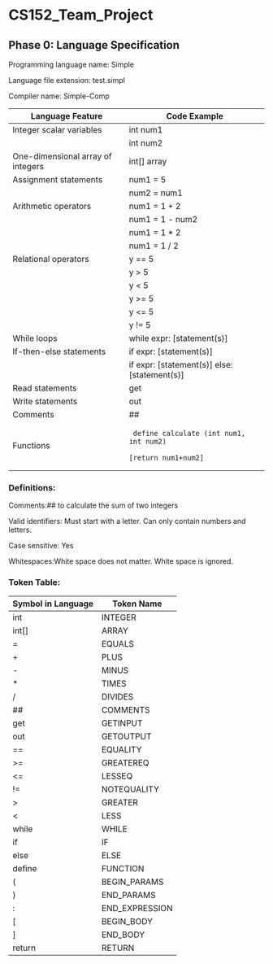 # CS152_Team_Project

## Phase 0: Language Specification


Programming language name: Simple

Language file extension: test.simpl

Compiler name: Simple-Comp 


|__Language Feature__ | __Code Example__ |
| ------------------- | ---------------- |
|Integer scalar variables| int num1|\
|                        | int num2|
|One-dimensional array of integers|int[] array|\
|Assignment statements|num1 = 5|\
|                     |num2 = num1|
|Arithmetic operators|num1 = 1 + 2|\
||num1 = 1 - num2|
|| num1 = 1 * 2|
|| num1 = 1 / 2|
|Relational operators|y == 5|\
|| y > 5|
|| y < 5|
||y >= 5|
||y <= 5|
|| y != 5|
|While loops|while expr: [statement(s)]|\
|If-then-else statements|if expr: [statement(s)]|\
||if expr: [statement(s)] else: [statement(s)]|
|Read statements|get|\
|Write statements|out|\
|Comments|##|\
|Functions|<pre><code> define calculate (int num1, int num2)</code><br><code> [return num1+num2]</code></pre>|


### Definitions:

Comments:## to calculate the sum of two integers

Valid identifiers:
Must start with a letter. Can only contain numbers and letters.

Case sensitive: Yes

Whitespaces:White space does not matter. White space is ignored.

### Token Table:

|__Symbol in Language__ | __Token Name__ |
|---------------------- | -------------- |
|int                    | INTEGER        |
|int[]                  | ARRAY          |
|=                      | EQUALS         |
|+                      | PLUS           |
|-                      | MINUS          |
| *                     | TIMES          |
|/                      | DIVIDES        |
|##                     | COMMENTS       |
|get                    | GETINPUT       |
|out                    | GETOUTPUT      |
|==                     | EQUALITY       |
|>=                     | GREATEREQ      |
|<=                     | LESSEQ         |
|!=                     | NOTEQUALITY    |
|>                      | GREATER        |
|<                      | LESS           |
|while                  | WHILE          |
|if                     | IF             |
|else                   | ELSE           |
|define                 | FUNCTION       |
|(                      | BEGIN_PARAMS   |
|)                      | END_PARAMS     |
|:                      | END_EXPRESSION |
|[                      | BEGIN_BODY     |
|]                      | END_BODY       |
|return                 | RETURN         |
